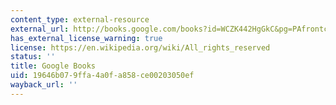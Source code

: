 ```yaml
---
content_type: external-resource
external_url: http://books.google.com/books?id=WCZK442HgGkC&pg=PAfrontcover
has_external_license_warning: true
license: https://en.wikipedia.org/wiki/All_rights_reserved
status: ''
title: Google Books
uid: 19646b07-9ffa-4a0f-a858-ce00203050ef
wayback_url: ''
---
```

